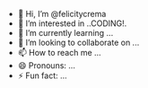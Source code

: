 - 👋 Hi, I’m @felicitycrema
- 👀 I’m interested in ..CODING!.
- 🌱 I’m currently learning ...
- 💞️ I’m looking to collaborate on ...
- 📫 How to reach me ...
- 😄 Pronouns: ...
- ⚡ Fun fact: ...

<!---
felicitycrema/felicitycrema is a ✨ special ✨ repository because its `README.md` (this file) appears on your GitHub profile.
You can click the Preview link to take a look at your changes.
--->
